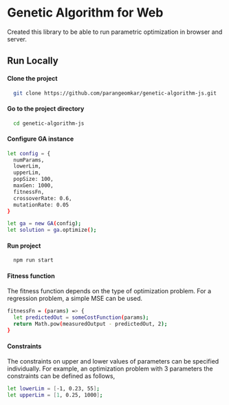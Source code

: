 # Genetic Algorithm for Web
Created this library to be able to run parametric optimization in browser and server.

## Run Locally

#### Clone the project
```bash
  git clone https://github.com/parangeomkar/genetic-algorithm-js.git
```

#### Go to the project directory

```bash
  cd genetic-algorithm-js
```

#### Configure GA instance
```bash
let config = {
  numParams,
  lowerLim,
  upperLim,
  popSize: 100,
  maxGen: 1000,
  fitnessFn,
  crossoverRate: 0.6,
  mutationRate: 0.05
}

let ga = new GA(config);
let solution = ga.optimize();  
```


#### Run project
```bash
  npm run start
```


#### Fitness function
The fitness function depends on the type of optimization problem.
For a regression problem, a simple MSE can be used.
```bash
fitnessFn = (params) => {
  let predictedOut = someCostFunction(params);
  return Math.pow(measuredOutput - predictedOut, 2);
}
```



#### Constraints
The constraints on upper and lower values of parameters can be specified
individually. For example, an optimization problem with 3 parameters the
constraints can be defined as follows,
```bash
let lowerLim = [-1, 0.23, 55];
let upperLim = [1, 0.25, 1000];
```

